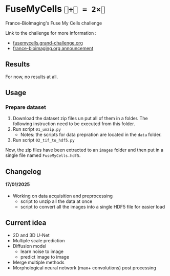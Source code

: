 # FuseMyCells `🔬+🤖 = 2×🔬`
France-BioImaging's Fuse My Cells challenge

Link to the challenge for more information :
* [fusemycells.grand-challenge.org](https://fusemycells.grand-challenge.org/)
* [france-bioimaging.org announcement](https://france-bioimaging.org/announcement/france-bioimaging-challenge-is-back-fuse-my-cells/)


## Results
For now, no results at all.


## Usage

### Prepare dataset

1. Download the dataset zip files un put all of them in
a folder. The following instruction need to be executed
from this folder.
2. Run script `01_unzip.py`
    * Notes: the scripts for data prepration are located
      in the `data` folder.
3. Run script `02_tif_to_hdf5.py`

Now, the zip files have been extracted to an `images` folder
and then put in a single file named `FuseMyCells.hdf5`.


## Changelog

#### 17/01/2025

* Working on data acquisition and preprocessing
  * script to unzip all the data at once
  * script to convert all the images into a single HDF5 file for easier load


## Current idea

* 2D and 3D U-Net
* Multiple scale prediction
* Diffusion model
  * learn noise to image
  * predict image to image
* Merge multiple methods
* Morphological neural network (max+ convolutions) post processing
